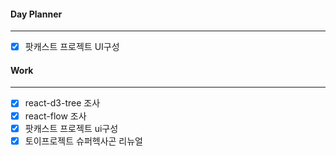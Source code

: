 
#### Day Planner
---
- [x] 팟캐스트 프로젝트 UI구성


#### Work
---
- [x] react-d3-tree 조사
- [x] react-flow 조사
- [x] 팟캐스트 프로젝트 ui구성
- [x] 토이프로젝트 슈퍼헥사곤 리뉴얼
